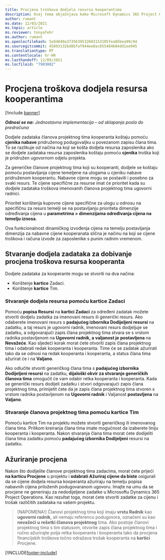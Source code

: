 ```yaml
---
title: Procjena troškova dodjela resursa kooperantima
description: Ovaj tema objašnjava kako Microsoft Dynamics 365 Project Operations izračunava procjenu troškova podugovarateljskih dodjela resursa.
author: rumant
ms.date: 12/03/2021
ms.topic: article
ms.reviewer: tonyafehr
ms.author: rumant
ms.openlocfilehash: 5a94840a3735639532683153105fea85bea99c9d
ms.sourcegitcommit: 45893132bd8bfaf944ee0ac855484684dd1ee945
ms.translationtype: MT
ms.contentlocale: hr-HR
ms.lasthandoff: 12/09/2021
ms.locfileid: "7903002"
---
```

# <a name="cost-estimation-of-subcontracted-resource-assignments"></a>Procjena troškova dodjela resursa kooperantima

[!include [banner](../../includes/dataverse-preview.md)]

_**Odnosi se na:** Jednostavna implementacija – od sklapanja posla do predračuna_

Dodjele zadataka članova projektnog tima kooperanta koštaju pomoću **cjenika nabave** pridruženog podugovaljku u povezanom zapisu člana tima. To se razlikuje od načina na koji se košta dodjela resursa zaposlenika ako se dodjele zadataka resursa zaposlenika koštaju pomoću **cjenika** troška koji je pridružen ugovornom odjelu projekta. 

Za generičke članove projektnog tima koji su kooperanti, dodjele se koštaju pomoću postavljanja cijene temeljene na ulogama u cjeniku nabave pridruženom kooperantu. Nabavne cijene mogu se postaviti i posebno za svaki resurs. Te cijene specifične za resurse imat će prioritet kada su dodjele zadataka troškova imenovanih članova projektnog tima ugovorni radnici. 

Prioritet korištenja kupovne cijene specifične za ulogu u odnosu na specifičnu za resurs temelji se na postavljanju prioriteta dimenzije određivanja cijena u **parametrima > dimenzijama određivanja cijena na temelju iznosa**.

Ova funkcionalnost dinamičkog izvođenja cijena na temelju postavljanja dimenzija za nabavne cijene kooperanata slična je načinu na koji se cijene troškova i računa izvode za zaposlenike s punim radnim vremenom. 

## <a name="creating-task-assignments-for-getting-cost-estimates-of-subcontractor-resources"></a>Stvaranje dodjela zadataka za dobivanje procjena troškova resursa kooperanta

Dodjele zadataka za kooperante mogu se stvoriti na dva načina: 
- Korištenje **kartice** Zadaci.
- Korištenje **kartice** Tim.

### <a name="creating-resources-assignments-using-the-tasks-tab"></a>Stvaranje dodjela resursa pomoću kartice Zadaci
Pomoću **popisa Resursi** na **kartici Zadaci** za određeni zadatak možete stvoriti dodjelu zadatka za imenovani resurs ili generički resurs. Ako odaberete imenovani resurs s **padajućeg izbornika Dodijeljeni resursi** na zadatku, a taj resurs je ugovorni radnik, imenovani resurs dodjeljuje se zadatku, a odgovarajući zapis člana projektnog tima stvara se s vrstom radnika postavljenom na **Ugovorni radnik, a valjanost je** **postavljena** na **Nevažeće**. Kao sljedeći korak morat ćete otvoriti zapis člana projektnog tima i odabrati redak kooperanta i kooperanta. Time će se zadatak ažurirati tako da se odnosi na redak kooperanta i kooperanta, a status člana tima ažurirat će i na **Valjano**.

Ako odlučite stvoriti generičkog člana tima s **padajućeg izbornika Dodijeljeni resursi** na zadatku, **dijaloški okvir za stvaranje generičkih članova tima** omogućit će vam odabir retka kooperanta i kooperanta. Kada se generički resurs dodijeli zadatku i stvori odgovarajući zapis člana projektnog tima, primijetit ćete da je zapis člana projektnog tima stvoren s vrstom radnika postavljenom na **Ugovorni radnik** i Valjanost **postavljena** na **Valjano**.

### <a name="creating-project-team-members-using-the-team-tab"></a>Stvaranje članova projektnog tima pomoću kartice Tim
Pomoću kartice Tim na projektu možete stvoriti generičkog ili imenovanog člana tima. Prilikom kreiranja člana tima imate mogućnost da izaberete liniju kooperanta i kooperanta. Nakon stvaranja člana tima morat ćete dodijeliti člana tima zadatku pomoću **padajućeg izbornika Dodijeljeni** resursi na zadatku. 

## <a name="updating-estimates"></a>Ažuriranje procjena
Nakon što dodijelite članove projektnog tima zadacima, morat ćete prijeći **na karticu Procjene** u projektu i **odabrati Ažuriraj cijene da biste** osigurali da se cijene dodjela resursa kooperanta ažuriraju na temelju popisa nabavnih cijena priloženih podugovaranom ugovoru. Imajte na umu da se procjene ne generiraju za nedodijeljene zadatke u Microsoftu Dynamics 365 Project Operations. Kao rezultat toga, morat ćete stvoriti zadatke za cijenu i trošak različitih zadataka na vašem projektu. 

> [NAPOMENA!] Članovi projektnog tima koji imaju **vrstu Radnik** kao **ugovorni radnik,** ali nemaju referencu podugovora, označeni su kao **nevažeći u** **rešetki članova projektnog** tima. Ako postoje članovi projektnog tima s tim statusom, otvorite zapis člana projektnog tima i ručno ažurirajte polja retka kooperanta i kooperanta tako da procjena financijskih troškova točno odražava trošak kooperanta na **kartici** Procjene. 


[!INCLUDE[footer-include](../../includes/footer-banner.md)]
